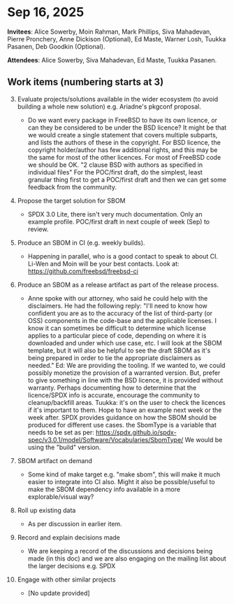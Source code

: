 # Sep 16, 2025

**Invitees**: Alice Sowerby, Moin Rahman, Mark Phillips, Siva Mahadevan, Pierre Pronchery, Anne Dickison (Optional), Ed Maste, Warner Losh, Tuukka Pasanen, Deb Goodkin (Optional).

**Attendees**:  Alice Sowerby, Siva Mahadevan, Ed Maste, Tuukka Pasanen.

## Work items (numbering starts at 3\)

3. Evaluate projects/solutions available in the wider ecosystem (to avoid building a whole new solution) e.g. Ariadne's pkgconf proposal.

   * Do we want every package in FreeBSD to have its own licence, or can they be considered to be under the BSD licence? It might be that we would create a single statement that covers multiple subparts, and lists the authors of these in the copyright. For BSD licence, the copyright holder/author has few additional rights, and this may be the same for most of the other licences. For most of FreeBSD code we should be OK. "2 clause BSD with authors as specified in individual files" For the POC/first draft, do the simplest, least granular thing first to get a POC/first draft and then we can get some feedback from the community.  
4. Propose the target solution for SBOM

   * SPDX 3.0 Lite, there isn't very much documentation. Only an example profile. POC/first draft in next couple of week (Sep) to review.  
5. Produce an SBOM in CI (e.g. weekly builds).

   * Happening in parallel, who is a good contact to speak to about CI. Li-Wen and Moin will be your best contacts. Look at: https://github.com/freebsd/freebsd-ci  
6. Produce an SBOM as a release artifact as part of the release process.

   * Anne spoke with our attorney, who said he could help with the disclaimers. He had the following reply: "I'll need to know how confident you are as to the accuracy of the list of third-party (or OSS) components in the code-base and the applicable licenses. I know it can sometimes be difficult to determine which license applies to a particular piece of code, depending on where it is downloaded and under which use case, etc. I will look at the SBOM template, but it will also be helpful to see the draft SBOM as it's being prepared in order to tie the appropriate disclaimers as needed." Ed: We are providing the tooling. If we wanted to, we could possibly monetize the provision of a warranted version. But, prefer to give something in line with the BSD licence, it is provided without warranty. Perhaps documenting how to determine that the licence/SPDX info is accurate, encourage the community to cleanup/backfill areas. Tuukka: it's on the user to check the licences if it's important to them. Hope to have an example next week or the week after. SPDX provides guidance on how the SBOM should be produced for different use cases. the SbomType is a variable that needs to be set as per: https://spdx.github.io/spdx-spec/v3.0.1/model/Software/Vocabularies/SbomType/ We would be using the "build" version.  
7. SBOM artifact on demand

   * Some kind of make target e.g. "make sbom", this will make it much easier to integrate into CI also. Might it also be possible/useful to make the SBOM dependency info available in a more explorable/visual way?  
8. Roll up existing data

   * As per discussion in earlier item.  
9. Record and explain decisions made

   * We are keeping a record of the discussions and decisions being made (in this doc) and we are also engaging on the mailing list about the larger decisions e.g. SPDX  
10. Engage with other similar projects

    * \[No update provided\]